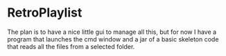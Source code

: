 # RetroPlaylist


The plan is to have a nice little gui to manage all this, but for now I have a program that launches the cmd window 
and a jar of a basic skeleton code that reads all the files from a selected folder. 
